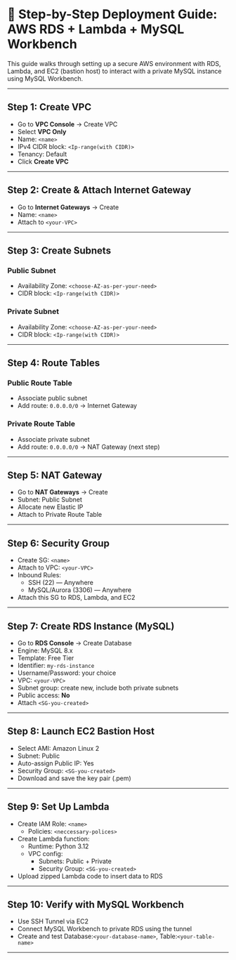 # 🚀 Step-by-Step Deployment Guide: AWS RDS + Lambda + MySQL Workbench

This guide walks through setting up a secure AWS environment with RDS, Lambda, and EC2 (bastion host) to interact with a private MySQL instance using MySQL Workbench.

---

## Step 1: Create VPC

- Go to **VPC Console** → Create VPC
- Select **VPC Only**
- Name: `<name>`
- IPv4 CIDR block: `<Ip-range(with CIDR)>`
- Tenancy: Default
- Click **Create VPC**

---

## Step 2: Create & Attach Internet Gateway

- Go to **Internet Gateways** → Create
- Name: `<name>`
- Attach to `<your-VPC>`

---

## Step 3: Create Subnets

### Public Subnet
- Availability Zone: `<choose-AZ-as-per-your-need>`
- CIDR block: `<Ip-range(with CIDR)>`

### Private Subnet
- Availability Zone: `<choose-AZ-as-per-your-need>`
- CIDR block: `<Ip-range(with CIDR)>`

---

## Step 4: Route Tables

### Public Route Table
- Associate public subnet
- Add route: `0.0.0.0/0` → Internet Gateway

### Private Route Table
- Associate private subnet
- Add route: `0.0.0.0/0` → NAT Gateway (next step)

---

## Step 5: NAT Gateway

- Go to **NAT Gateways** → Create
- Subnet: Public Subnet
- Allocate new Elastic IP
- Attach to Private Route Table

---

## Step 6: Security Group

- Create SG: `<name>`
- Attach to VPC: `<your-VPC>`
- Inbound Rules:
  - SSH (22) — Anywhere
  - MySQL/Aurora (3306) — Anywhere
- Attach this SG to RDS, Lambda, and EC2

---

## Step 7: Create RDS Instance (MySQL)

- Go to **RDS Console** → Create Database
- Engine: MySQL 8.x
- Template: Free Tier
- Identifier: `my-rds-instance`
- Username/Password: your choice
- VPC: `<your-VPC>`
- Subnet group: create new, include both private subnets
- Public access: **No**
- Attach `<SG-you-created>`

---

## Step 8: Launch EC2 Bastion Host

- Select AMI: Amazon Linux 2
- Subnet: Public
- Auto-assign Public IP: Yes
- Security Group: `<SG-you-created>`
- Download and save the key pair (.pem)

---

## Step 9: Set Up Lambda

- Create IAM Role: `<name>`
  - Policies: `<neccessary-polices>`
- Create Lambda function:
  - Runtime: Python 3.12
  - VPC config:
    - Subnets: Public + Private
    - Security Group: `<SG-you-created>`
- Upload zipped Lambda code to insert data to RDS

---

## Step 10: Verify with MySQL Workbench

- Use SSH Tunnel via EC2
- Connect MySQL Workbench to private RDS using the tunnel
- Create and test Database:`<your-database-name>`, Table:`<your-table-name>`

---
